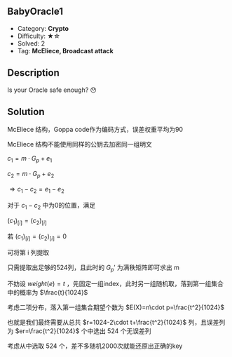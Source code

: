 ## BabyOracle1

+ Category: **Crypto**
+ Difficulty: ★☆
+ Solved: 2
+ Tag: **McEliece, Broadcast attack**

## Description

Is your Oracle safe enough? 😯

## Solution

McEliece 结构，Goppa code作为编码方式，误差权重平均为90

McEliece 结构不能使用同样的公钥去加密同一组明文

$c_1=m\cdot G_p+e_1$

$c_2=m\cdot G_p+e_2$

$\Rightarrow c_1-c_2=e_1-e_2$

对于 $c_1-c_2$ 中为0的位置，满足 

$(c_1)_{[i]}=(c_2)_{[i]}$ 

若 $(c_1)_{[i]}=(c_2)_{[i]}=0$ 

可将第 i 列提取

只需提取出足够的524列，且此时的 $G_p'$ 为满秩矩阵即可求出 m

不妨设 $weight(e)=t$  ，先固定一组index，此时另一组随机取，落到第一组集合中的概率为 $\frac{t}{1024}$

考虑二项分布，落入第一组集合期望个数为 $E(X)=n\cdot p=\frac{t^2}{1024}$

也就是我们最终需要从总共 $r=1024-2\cdot t+\frac{t^2}{1024}$ 列，且误差列为 $er=\frac{t^2}{1024}$ 个中选出 524 个无误差列

考虑从中选取 524 个，差不多随机2000次就能还原出正确的key
